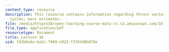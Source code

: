 ```yaml
---
content_type: resource
description: This resource contains information regarding thrust vectoring ; engine
  cycles; mass estimates.
file: /media/https%3A/open-learning-course-data-rc.s3.amazonaws.com/16-50-introduction-to-propulsion-systems-spring-2012/fd3b9a9aba2c7969e923f3f83d0b878e_MIT16_50S12_lec16.pdf
file_type: application/pdf
resourcetype: Document
title: Lecture 16
uid: fd3b9a9a-ba2c-7969-e923-f3f83d0b878e
---
```


